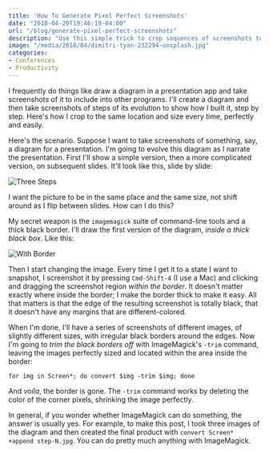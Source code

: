 ```yaml
---
title: 'How To Generate Pixel Perfect Screenshots'
date: "2018-04-20T19:46:19-04:00"
url: "/blog/generate-pixel-perfect-screenshots"
description: "Use this simple trick to crop sequences of screenshots to exactly the same dimensions and location."
image: "/media/2018/04/dimitri-tyan-232294-unsplash.jpg"
categories:
- Conferences
- Productivity
---
```

I frequently do things like draw a diagram in a presentation app and take
screenshots of it to include into other programs. I'll create a diagram and then
take screenshots of steps of its evolution to show how I built it, step by step.
Here's how I crop to the same location and size every time, perfectly and
easily.

<!--more-->

Here's the scenario. Suppose I want to take screenshots of something, say, a
diagram for a presentation. I'm going to evolve this diagram as I narrate the
presentation. First I'll show a simple version, then a more complicated version,
on subsequent slides. It'll look like this, slide by slide:

![Three Steps](/media/2018/04/step-N.jpg)

I want the picture to be in the same place and the same
size, not shift around as I flip between slides. How can I do this?

My secret weapon is the `imagemagick` suite of command-line tools and a thick
black border. I'll draw the first version of the diagram, *inside a thick
black box*. Like this:

![With Border](/media/2018/04/with-border.png)

Then I start changing the image. Every time I get it to a state I want to
snapshot, I screenshot it by pressing `Cmd-Shift-4` (I use a Mac) and clicking
and dragging the screenshot region *within the border*. It doesn't matter
exactly where inside the border; I make the border thick to make it easy. All
that matters is that the edge of the resulting screenshot is totally black, that
it doesn't have any margins that are different-colored.

When I'm done, I'll have a series of screenshots of different images, of
slightly different sizes, with irregular black borders around the edges. Now I'm
going to *trim the black borders off* with ImageMagick's `-trim` command,
leaving the images perfectly sized and located within the area inside the
border:

    for img in Screen*; do convert $img -trim $img; done

And *voila*, the border is gone. The `-trim` command works by deleting the color
of the corner pixels, shrinking the image perfectly.

In general, if you wonder whether ImageMagick can do something, the answer is
usually yes. For example, to make this post, I took three images of the diagram
and then created the final product with `convert Screen* +append step-N.jpg`.
You can do pretty much anything with ImageMagick.
